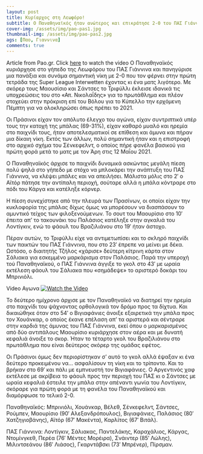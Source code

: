 ```yaml
---
layout: post
title: Κυρίαρχος στη Λεωφόρο!
subtitle: Ο Παναθηναϊκός ήταν ανώτερος και επικράτησε 2-0 του ΠΑΣ Γιάννινα
cover-img: /assets/img/pao-pas1.jpg
thumbnail-img: /assets/img/pao-pas2.jpg
ags: [Παο, Γιαννινα]
comments: true
---
```

Article from Pao.gr.
Click [here](https://www.youtube.com/watch?v=ZCXEJpZn5pI)  to watch the video
Ο Παναθηναϊκός κυριάρχησε στο γήπεδο της Λεωφόρου του ΠΑΣ Γιάννινα και πανηγύρισε μια πανάξια και συνάμα σημαντική νίκη με 2-0 που τον φέρνει στην πρώτη τετράδα της Super League
Ιnterwetten έχοντας κι ένα ματς λιγότερο. Με σκόρερ τους Μαουσίσιο και Σάντσες το Τριφύλλι έκλεισε ιδανικά τις υποχρεώσεις του στο «Απ. Νικολαΐδης» για το πρωτάθλημα και 
πλέον στοχεύει στην πρόκριση επί του Βόλου για το Κύπελλο την ερχόμενη Πέμπτη για να ολοκληρώσει όπως πρέπει το 2021.

Οι Πράσινοι είχαν τον απόλυτο έλεγχο του αγώνα, είχαν συντριπτικά υπέρ τους την κατοχή της μπάλας (69-31%), είχαν καθαρό μυαλό και ηρεμία στο παιχνίδι τους, ήταν αποτελεσματικοί 
σε επίθεση και άμυνα και πήραν μια δίκαιη νίκη. Εκτός των άλλων, πολύ σημαντική ήταν και η επιστροφή στο αρχικό σχήμα του Σένκεφελντ, ο οποίος πήρε φανέλα βασικού για πρώτη φορά
μετά το ματς με τον Άρη στις 12 Μαΐου 2021.

Ο Παναθηναϊκός άρχισε το παιχνίδι δυναμικά ασκώντας μεγάλη πίεση πολύ ψηλά στο γήπεδο με στόχο να μπλοκάρει την ανάπτυξη του ΠΑΣ Γιάννινα, να κλέψει μπάλες και να απειλήσει. 
Μάλιστα μόλις στο 2′ ο Αϊτόρ πάτησε την αντίπαλη περιοχή, σούταρε αλλά η μπάλα κόντραρε στο πόδι του Κάργα και κατέληξε κόρνερ.

Η πίεση συνεχίστηκε από την πλευρά των Πρασίνων, οι οποίοι είχαν την κυκλοφορία της μπάλας δίχως όμως να μπορέσουν να διασπάσουν το αμυντικό τείχος των φιλοξενούμενων. Το σουτ
του Μαουρίσιο στο 10′ έπειτα απ’ το τακουνάκι του Παλάσιος κατέληξε στην αγκαλιά του Λοντίγκιν, ενώ το φάουλ του Βραζιλιάνου στο 19′ ήταν άστοχο.

Πέραν αυτών, το Τριφύλλι είχε να αντιμετωπίσει και το σκληρό παιχνίδι των παικτών του ΠΑΣ Γιάννινα, που στο 23′ έπρεπε να μείνει με δέκα. Ωστόσο, ο διαιτητής Τζήλος «χάρισε» 
δεύτερη κίτρινη κάρτα στον Σάλιακα για εσκεμμένο μαρκάρισμα στον Παλάσιος. Παρά  την υπεροχή τού Παναθηναϊκού, ο ΠΑΣ Γιάννινα άγγιξε το γκολ στο 43′ με ωραία εκτέλεση φάουλ
του Σάλιακα που «σημάδεψε» το αριστερό δοκάρι του Μπρινιόλι.

Video  Αγωνα
[![Watch the Video](http://img.youtube.com/vi/ZCXEJpZn5pI/0.jpg)](http://www.youtube.com/watch?v=ZCXEJpZn5pI)

Το δεύτερο ημίχρονο άρχισε με τον Παναθηναϊκό να διατηρεί την ηρεμία στο παιχνίδι του ψάχνοντας ορθολογικά τον δρόμο προς τα δίχτυα. Και δικαιώθηκε όταν στο 54′ ο Βιγιαφάνιες
άνοιξε εξαιρετικά την μπάλα προς τον Χουάνκαρ, ο οποίος έκανε επέλαση απ’ τα αριστερά και σέντραρε στην καρδιά της άμυνας του ΠΑΣ Γιάννινα, εκεί όπου ο μαρκαρισμένος από δύο 
αντιπάλους Μαουρίσιο κυριάρχησε στον αέρα και με δυνατή κεφαλιά άνοιξε το σκορ. Ήταν το τέταρτο γκολ του Βραζιλιάνου στο πρωτάθλημα που είναι δεύτερος σκόρερ της ομάδας εφέτος.

Οι Πράσινοι όμως δεν περιορίστηκαν σ’ αυτό το γκολ αλλά έψαξαν κι ένα δεύτερο προκειμένου να… ασφαλίσουν τη νίκη και το τρίποντο. Και το βρήκαν στο 69′ και πάλι με εμπνευστή 
τον Βιγιαφάνιες. Ο Αργεντινός χαφ εκτέλεσε με ακρίβεια το φάουλ προς την περιοχή του ΠΑΣ κι ο Σάντσες με ωραία κεφαλιά έστειλε την μπάλα στην απέναντι γωνία του Λοντίγκιν,
σκόραρε για πρώτη φορά με τη φανέλα του Παναθηναϊκού και διαμόρφωσε το τελικό 2-0.

Παναθηναϊκός: Μπρινιόλι, Χουάνκαρ, Βέλεθ, Σένκεφελντ, Σάντσες, Ρούμπεν, Μαουρίσιο (90′ Αλεξανδρόπουλος), Βιγιαφάνιες, Παλάσιος (80′ Χατζηγιοβάνης), Αϊτόρ (67′ Μακέντα), 
Καρλίτος (67′ Βιτάλ).

ΠΑΣ Γιάννινα: Λοντίγκιν, Σάλιακας, Παντελάκης, Καραχάλιος, Κάργας, Ντομίνγκεθ, Περέα (76′ Μέντες Μορέιρα), Σνάιντερ (85′ Λώλης), Μιλιντσεάνου (86′ Λιάσος), Γκαρντάβσκι
(73′ Μπρένερ), Πίρσμαν.
